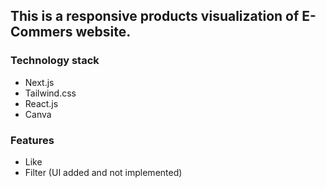 <h2>This is a responsive products visualization of E-Commers website.</h2>

<h3>Technology stack</h3>
<ul>
  <li>Next.js</li>
  <li>Tailwind.css</li>
  <li>React.js</li>
  <li>Canva</li>
</ul>

<h3>Features</h3>
<ul>
  <li>Like</li>
  <li>Filter (UI added and not implemented)</li>
  
</ul>
